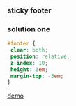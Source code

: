 ### sticky footer

### solution one

```css
#footer {
 clear: both;
 position: relative;
 z-index: 10;
 height: 3em;
 margin-top: -3em;
}

```
[demo](sticky_footer_demo.markdown)
